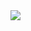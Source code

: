 
<img src="https://img.shields.io/badge/Swift-F05138?style=flat-square&logo=Swift&logoColor=white"/>


